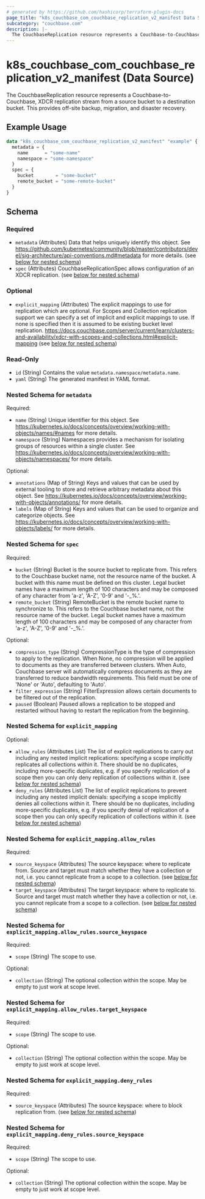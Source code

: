 ```yaml
---
# generated by https://github.com/hashicorp/terraform-plugin-docs
page_title: "k8s_couchbase_com_couchbase_replication_v2_manifest Data Source - terraform-provider-k8s"
subcategory: "couchbase.com"
description: |-
  The CouchbaseReplication resource represents a Couchbase-to-Couchbase, XDCR replication stream from a source bucket to a destination bucket.  This provides off-site backup, migration, and disaster recovery.
---
```


# k8s_couchbase_com_couchbase_replication_v2_manifest (Data Source)

The CouchbaseReplication resource represents a Couchbase-to-Couchbase, XDCR replication stream from a source bucket to a destination bucket.  This provides off-site backup, migration, and disaster recovery.

## Example Usage

```terraform
data "k8s_couchbase_com_couchbase_replication_v2_manifest" "example" {
  metadata = {
    name      = "some-name"
    namespace = "some-namespace"
  }
  spec = {
    bucket        = "some-bucket"
    remote_bucket = "some-remote-bucket"
  }
}
```

<!-- schema generated by tfplugindocs -->
## Schema

### Required

- `metadata` (Attributes) Data that helps uniquely identify this object. See https://github.com/kubernetes/community/blob/master/contributors/devel/sig-architecture/api-conventions.md#metadata for more details. (see [below for nested schema](#nestedatt--metadata))
- `spec` (Attributes) CouchbaseReplicationSpec allows configuration of an XDCR replication. (see [below for nested schema](#nestedatt--spec))

### Optional

- `explicit_mapping` (Attributes) The explicit mappings to use for replication which are optional. For Scopes and Collection replication support we can specify a set of implicit and explicit mappings to use. If none is specified then it is assumed to be existing bucket level replication. https://docs.couchbase.com/server/current/learn/clusters-and-availability/xdcr-with-scopes-and-collections.html#explicit-mapping (see [below for nested schema](#nestedatt--explicit_mapping))

### Read-Only

- `id` (String) Contains the value `metadata.namespace/metadata.name`.
- `yaml` (String) The generated manifest in YAML format.

<a id="nestedatt--metadata"></a>
### Nested Schema for `metadata`

Required:

- `name` (String) Unique identifier for this object. See https://kubernetes.io/docs/concepts/overview/working-with-objects/names/#names for more details.
- `namespace` (String) Namespaces provides a mechanism for isolating groups of resources within a single cluster. See https://kubernetes.io/docs/concepts/overview/working-with-objects/namespaces/ for more details.

Optional:

- `annotations` (Map of String) Keys and values that can be used by external tooling to store and retrieve arbitrary metadata about this object. See https://kubernetes.io/docs/concepts/overview/working-with-objects/annotations/ for more details.
- `labels` (Map of String) Keys and values that can be used to organize and categorize objects. See https://kubernetes.io/docs/concepts/overview/working-with-objects/labels/ for more details.


<a id="nestedatt--spec"></a>
### Nested Schema for `spec`

Required:

- `bucket` (String) Bucket is the source bucket to replicate from.  This refers to the Couchbase bucket name, not the resource name of the bucket.  A bucket with this name must be defined on this cluster.  Legal bucket names have a maximum length of 100 characters and may be composed of any character from 'a-z', 'A-Z', '0-9' and '-_%.'.
- `remote_bucket` (String) RemoteBucket is the remote bucket name to synchronize to.  This refers to the Couchbase bucket name, not the resource name of the bucket.  Legal bucket names have a maximum length of 100 characters and may be composed of any character from 'a-z', 'A-Z', '0-9' and '-_%.'.

Optional:

- `compression_type` (String) CompressionType is the type of compression to apply to the replication. When None, no compression will be applied to documents as they are transferred between clusters.  When Auto, Couchbase server will automatically compress documents as they are transferred to reduce bandwidth requirements. This field must be one of 'None' or 'Auto', defaulting to 'Auto'.
- `filter_expression` (String) FilterExpression allows certain documents to be filtered out of the replication.
- `paused` (Boolean) Paused allows a replication to be stopped and restarted without having to restart the replication from the beginning.


<a id="nestedatt--explicit_mapping"></a>
### Nested Schema for `explicit_mapping`

Optional:

- `allow_rules` (Attributes List) The list of explicit replications to carry out including any nested implicit replications: specifying a scope implicitly replicates all collections within it. There should be no duplicates, including more-specific duplicates, e.g. if you specify replication of a scope then you can only deny replication of collections within it. (see [below for nested schema](#nestedatt--explicit_mapping--allow_rules))
- `deny_rules` (Attributes List) The list of explicit replications to prevent including any nested implicit denials: specifying a scope implicitly denies all collections within it. There should be no duplicates, including more-specific duplicates, e.g. if you specify denial of replication of a scope then you can only specify replication of collections within it. (see [below for nested schema](#nestedatt--explicit_mapping--deny_rules))

<a id="nestedatt--explicit_mapping--allow_rules"></a>
### Nested Schema for `explicit_mapping.allow_rules`

Required:

- `source_keyspace` (Attributes) The source keyspace: where to replicate from. Source and target must match whether they have a collection or not, i.e. you cannot replicate from a scope to a collection. (see [below for nested schema](#nestedatt--explicit_mapping--allow_rules--source_keyspace))
- `target_keyspace` (Attributes) The target keyspace: where to replicate to. Source and target must match whether they have a collection or not, i.e. you cannot replicate from a scope to a collection. (see [below for nested schema](#nestedatt--explicit_mapping--allow_rules--target_keyspace))

<a id="nestedatt--explicit_mapping--allow_rules--source_keyspace"></a>
### Nested Schema for `explicit_mapping.allow_rules.source_keyspace`

Required:

- `scope` (String) The scope to use.

Optional:

- `collection` (String) The optional collection within the scope. May be empty to just work at scope level.


<a id="nestedatt--explicit_mapping--allow_rules--target_keyspace"></a>
### Nested Schema for `explicit_mapping.allow_rules.target_keyspace`

Required:

- `scope` (String) The scope to use.

Optional:

- `collection` (String) The optional collection within the scope. May be empty to just work at scope level.



<a id="nestedatt--explicit_mapping--deny_rules"></a>
### Nested Schema for `explicit_mapping.deny_rules`

Required:

- `source_keyspace` (Attributes) The source keyspace: where to block replication from. (see [below for nested schema](#nestedatt--explicit_mapping--deny_rules--source_keyspace))

<a id="nestedatt--explicit_mapping--deny_rules--source_keyspace"></a>
### Nested Schema for `explicit_mapping.deny_rules.source_keyspace`

Required:

- `scope` (String) The scope to use.

Optional:

- `collection` (String) The optional collection within the scope. May be empty to just work at scope level.
